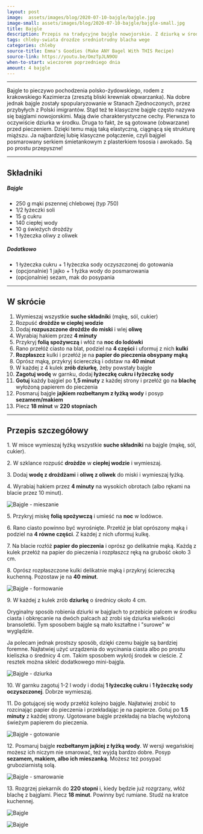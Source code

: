 ```yaml
---
layout: post
image:  assets/images/blog/2020-07-10-bajgle/bajgle.jpg
image-small: assets/images/blog/2020-07-10-bajgle/bajgle-small.jpg
title: Bajgle
description: Przepis na tradycyjne bajgle nowojorskie. Z dziurką w środku, posypane sezamem. Często są mylone z obwarzankami. Mają mocno chrupiącą skórkę i miękki miąższ.
tags: chleby-swiata drozdze sredniotrudny blacha wege
categories: chleby
source-title: Emma's Goodies (Make ANY Bagel With THIS Recipe)
source-link: https://youtu.be/OmzTpJLN9OU
when-to-start: wieczorem poprzedniego dnia
amount: 4 bajgle
---
```


-----

Bajgle to pieczywo pochodzenia polsko-żydowskiego, rodem z krakowskiego Kazimierza (zresztą bliski krewniak obwarzanka). Na dobre jednak bajgle zostały spopularyzowanie w Stanach Zjednoczonych, przez przybyłych z Polski imigrantów. Stąd też te klasyczne bajgle często nazywa się bajglami nowojorskimi. Mają dwie charakterystyczne cechy. Pierwsza to oczywiście dziurka w środku. Druga to fakt, że są gotowane (obwarzane) przed pieczeniem. Dzięki temu mają taką elastyczną, ciągnącą się strukturę miąższu. Ja najbardziej lubię klasyczne połączenie, czyli bajgiel posmarowany serkiem śmietankowym z plasterkiem łososia i awokado. Są po prostu przepyszne!

-----

## Składniki

##### Bajgle

* 250 g mąki pszennej chlebowej (typ 750)
* 1/2 łyżeczki soli
* 15 g cukru
* 140 ciepłej wody
* 10 g świeżych drożdży
* 1 łyżeczka oliwy z oliwek

##### Dodatkowo

* 1 łyżeczka cukru + 1 łyżeczka sody oczyszczonej do gotowania
* (opcjonalnie) 1 jajko + 1 łyżka wody do posmarowania
* (opcjonalnie) sezam, mak do posypania

-----

## W skrócie

1. Wymieszaj wszystkie **suche składniki** (mąkę, sól, cukier)
2. Rozpuść **drożdże w ciepłej wodzie**
3. Dodaj **rozpuszczone drożdże do miski** i wlej **oliwę**
4. Wyrabiaj hakiem przez **4 minuty**
5. Przykryj **folią spożywczą** i włóż na **noc do lodówki**
6. Rano przełóż ciasto na blat, podziel na **4 części** i uformuj z nich **kulki**
7. **Rozpłaszcz** kulki i przełóż je na **papier do pieczenia obsypany mąką**
8. Oprósz mąką, przykryj ściereczką i odstaw na **40 minut**
9. W każdej z 4 kulek **zrób dziurkę**, żeby powstały bajgle
10. **Zagotuj wodę** w garnku, dodaj **łyżeczkę cukru i łyżeczkę sody**
11. **Gotuj** każdy bajgiel po **1,5 minuty** z każdej strony i przełóż go na **blachę** wyłożoną papierem do pieczenia
12. Posmaruj bajgle **jajkiem rozbełtanym z łyżką wody** i posyp **sezamem/makiem**
13. Piecz **18 minut** w **220 stopniach**

-----

## Przepis szczegółowy


1\. W misce wymieszaj łyżką wszystkie **suche składniki** na bajgle (mąkę, sól, cukier).

2\. W szklance rozpuść **drożdże** w **ciepłej wodzie** i wymieszaj.

3\. Dodaj **wodę z drożdżami** i **oliwę z oliwek** do miski i wymieszaj łyżką.

4\. Wyrabiaj hakiem przez **4 minuty** na wysokich obrotach (albo rękami na blacie przez 10 minut).

![Bajgle - mieszanie](/assets/images/blog/2020-07-10-bajgle/bajgle-mieszanie.jpg)

5\. Przykryj miskę **folią spożywczą** i umieść na **noc** w lodówce.

6\. Rano ciasto powinno być wyrośnięte. Przełóż je blat oprószony mąką i podziel na **4 równe części**. Z każdej z nich uformuj kulkę.

7\. Na blacie rozłóż **papier do pieczenia** i oprósz go delikatnie mąką. Każdą z kulek przełóż na papier do pieczenia i rozpłaszcz ręką na grubość około 3 cm.

8\. Oprósz rozpłaszczone kulki delikatnie mąką i przykryj ściereczką kuchenną. Pozostaw je na **40 minut**.

![Bajgle - formowanie](/assets/images/blog/2020-07-10-bajgle/bajgle-formowanie.jpg)

9\. W każdej z kulek zrób **dziurkę** o średnicy około 4 cm.

Oryginalny sposób robienia dziurki w bajglach to przebicie palcem w środku ciasta i obkręcanie na dwóch palcach aż zrobi się dziurka wielkości bransoletki. Tym sposobem bajgle są mało kształtne i "surowe" w wyglądzie.

Ja polecam jednak prostszy sposób, dzięki czemu bajgle są bardziej foremne. Najłatwiej użyć urządzenia do wycinania ciasta albo po prostu kieliszka o średnicy 4 cm. Takim sposobem wykrój środek w cieście. Z resztek można skleić dodatkowego mini-bajgla.

![Bajgle - dziurka](/assets/images/blog/2020-07-10-bajgle/bajgle-dziurka.jpg)

10\. W garnku zagotuj 1-2 l wody i dodaj **1 łyżeczkę cukru** i **1 łyżeczkę sody oczyszczonej**. Dobrze wymieszaj.

11\. Do gotującej się wody przełóż kolejno bajgle. Najłatwiej zrobić to rozcinając papier do pieczenia i przekładając je na papierze. Gotuj po **1.5 minuty** z każdej strony. Ugotowane bajgle przekładaj na blachę wyłożoną świeżym papierem do pieczenia.

![Bajgle - gotowanie](/assets/images/blog/2020-07-10-bajgle/bajgle-gotowanie.jpg)

12\. Posmaruj bajgle **rozbełtanym jajkiej z łyżką wody**. W wersji wegańskiej możesz ich niczym nie smarować, też wyjdą bardzo dobre. Posyp **sezamem, makiem, albo ich mieszanką**. Możesz też posypać gruboziarnistą solą.

![Bajgle - smarowanie](/assets/images/blog/2020-07-10-bajgle/bajgle-smarowanie.jpg)

13\. Rozgrzej piekarnik do **220 stopni** i, kiedy będzie już rozgrzany, włóż blachę z bajglami. Piecz **18 minut**. Powinny być rumiane. Studź na kratce kuchennej.

![Bajgle](/assets/images/blog/2020-07-10-bajgle/bajgle-gotowe.jpg)

![Bajgle](/assets/images/blog/2020-07-10-bajgle/bajgle-gotowe-drugie.jpg)
